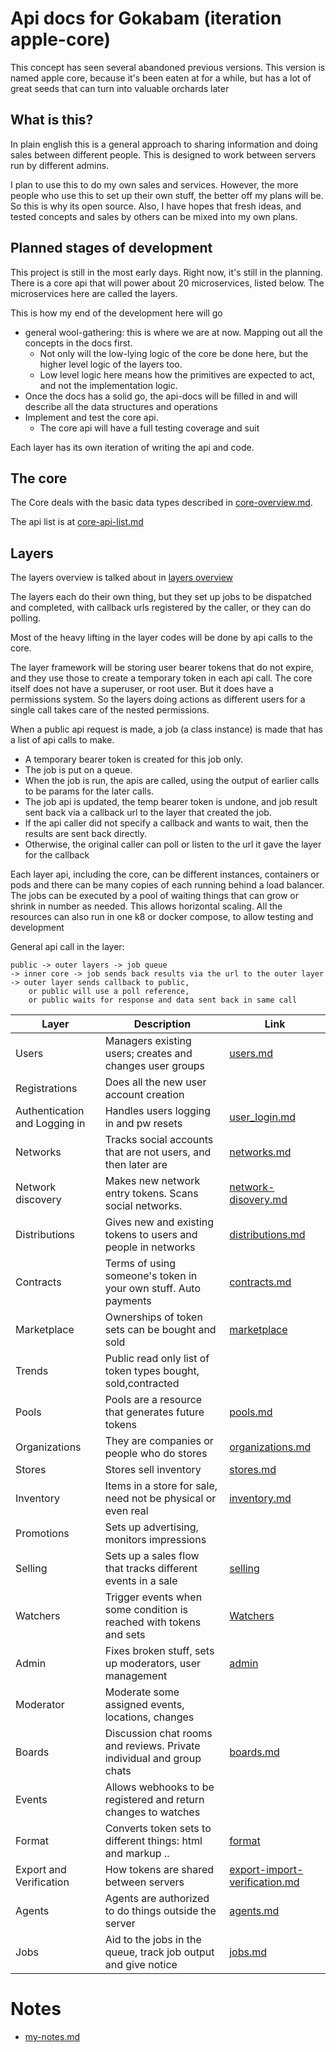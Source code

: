 # Api docs for Gokabam (iteration apple-core)

This concept has seen several abandoned previous versions. 
This version is named apple core, because it's been eaten at for a while, but has a lot of great seeds that can turn into valuable orchards later

## What is this?

In plain english this is a general approach to sharing information and doing sales between different people. This is designed to work between servers run by different admins.

I plan to use this to do my own sales and services. However, the more people who use this to set up their own stuff, the better off my plans will be. 
So this is why its open source. Also, I have hopes that fresh ideas, and tested concepts and sales by others can be mixed into my own plans. 


## Planned stages of development

This project is still in the most early days. Right now, it's still in the planning.
There is a core api that will power about 20 microservices, listed below. The microservices here are called the layers.

This is how my end of the development here will go

* general wool-gathering: this is where we are at now. Mapping out all the concepts in the docs first. 
  * Not only will the low-lying logic of the core be done here, but the higher level logic of the layers too.
  * Low level logic here means how the primitives are expected to act, and not the implementation logic.
* Once the docs has a solid go, the api-docs will be filled in and will describe all the data structures and operations
* Implement and test the core api.
  * The core api will have a full testing coverage and suit

Each layer has its own iteration of writing the api and code. 


## The core 

The Core deals with the basic data types described in [core-overview.md](v1/docs/core-overview.md).

The api list is at [core-api-list.md](v1/docs/core-api-list.md)

## Layers
The layers overview is talked about in [layers overview](v1/docs/layers-overview.md)

The layers each do their own thing, but they set up jobs to be dispatched and completed, with callback urls registered by the caller, or they can do polling.

Most of the heavy lifting in the layer codes will be done by api calls to the core.

The layer framework will be storing user bearer tokens that do not expire, and they use those to create a temporary token in each api call.
The core itself does not have a superuser, or root user. But it does have a permissions system. So the layers doing actions as different users for a single call takes care of the nested permissions.


When a public api request is made, a job (a class instance) is made that has a list of api calls to make.
* A temporary bearer token is created for this job only.
* The job is put on a queue.
* When the job is run, the apis are called, using the output of earlier calls to be params for the later calls. 
* The job api is updated, the temp bearer token is undone, and job result sent back via a callback url to the layer that created the job.
* If the api caller did not specify a callback and wants to wait, then the results are sent back directly. 
* Otherwise, the original caller can poll or listen to the url it gave the layer for the callback

Each layer api, including the core, can be different instances, containers or pods and there can be many copies of each running behind a load balancer.
The jobs can be executed by a pool of waiting things that can grow or shrink in number as needed.
This allows horizontal scaling. All the resources can also run in one k8 or docker compose, to allow testing and development

General api call in the layer:
    
    public -> outer layers -> job queue 
    -> inner core -> job sends back results via the url to the outer layer
    -> outer layer sends callback to public,
        or public will use a poll reference,
        or public waits for response and data sent back in same call
 

| Layer                         | Description                                                           | Link                                                                          |
|-------------------------------|-----------------------------------------------------------------------|-------------------------------------------------------------------------------|
| Users                         | Managers existing users; creates and changes user groups              | [users.md](v1/docs/layers/users.md)                                           |
| Registrations                 | Does all the new user account creation                                |                                                                               |
| Authentication and Logging in | Handles users logging in and pw resets                                | [user_login.md](v1/docs/layers/user_login.md)                                 |
| Networks                      | Tracks social accounts that are not users, and then later are         | [networks.md](v1/docs/layers/networks.md)                                     |
| Network discovery             | Makes new network entry tokens. Scans social networks.                | [network-disovery.md](v1/docs/layers/network-disovery.md)                     |
| Distributions                 | Gives new and existing tokens to users and people in networks         | [distributions.md](v1/docs/layers/distributions.md)                           |
| Contracts                     | Terms of using someone's token in your own stuff. Auto payments       | [contracts.md](v1/docs/layers/contracts.md)                                   |
| Marketplace                   | Ownerships of token sets can be bought and sold                       | [marketplace](v1/docs/layers/marketplace.md)                                  |
| Trends                        | Public read only list of token types bought, sold,contracted          |                                                                               |
| Pools                         | Pools are a resource that generates future tokens                     | [pools.md](v1/docs/layers/pools.md)                                           |
| Organizations                 | They are companies or people who do stores                            | [organizations.md](v1/docs/layers/organizations.md)                           |
| Stores                        | Stores sell inventory                                                 | [stores.md](v1/docs/layers/stores.md)                                         |
| Inventory                     | Items in a store for sale, need not be physical or even real          | [inventory.md](v1/docs/layers/inventory.md)                                   |
| Promotions                    | Sets up advertising, monitors impressions                             |                                                                               |
| Selling                       | Sets up a sales flow that tracks different events in a sale           | [selling](v1/docs/layers/selling.md)                                          |
| Watchers                      | Trigger events when some condition is reached with tokens and sets    | [Watchers](v1/docs/layers/watcher.md)                                         |
| Admin                         | Fixes broken stuff, sets up moderators, user management               | [admin](v1/docs/layers/admin.md)                                              |
| Moderator                     | Moderate some assigned events, locations, changes                     |                                                                               |
| Boards                        | Discussion chat rooms and reviews. Private individual and group chats | [boards.md](v1/docs/layers/boards.md)                                         |
| Events                        | Allows webhooks to be registered and return changes to watches        |                                                                               |
| Format                        | Converts token sets to different things: html and markup ..           | [format](v1/docs/layers/format.md)                                            |
| Export and Verification       | How tokens are shared between servers                                 | [export-import-verification.md](v1/docs/layers/export-import-verification.md) |
| Agents                        | Agents are authorized to do things outside the server                 | [agents.md](v1/docs/layers/agents.md)                                         |
| Jobs                          | Aid to the jobs in the queue, track job output and give notice        | [jobs.md](v1/docs/layers/jobs.md)                                             |



# Notes

* [my-notes.md](v1/docs/notes/my-notes.md)

